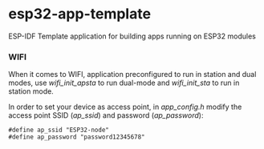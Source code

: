 # esp32-app-template

ESP-IDF Template application for building apps running on ESP32 modules

### WIFI

When it comes to WIFI, application preconfigured to run in station and dual modes, use _wifi_init_apsta_ to run dual-mode and _wifi_init_sta_ to run in station mode.

In order to set your device as access point, in _app_config.h_ modify the access point SSID (_ap_ssid_) and password (_ap_password_):

```
#define ap_ssid "ESP32-node"
#define ap_password "password12345678"
```